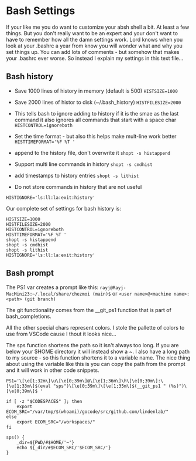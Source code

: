 # Bash Settings

If your like me you do want to customize your absh shell a bit.  At least
a few things.  But you don't really want to be an expert and your don't
want to have to remember how all the damn settings work.  Lord knows when
you look at your .bashrc a year from know you will wonder what and why
you set things up.  You can add lots of comments - but somehow that makes
your .bashrc ever worse.  So instead I explain my settings in this text
file...


## Bash history

- Save 1000 lines of history in memory (default is 500) 
`HISTSIZE=1000`
- Save 2000 lines of histor to disk (~/.bash_history) 
`HISTFILESIZE=2000`

- This tells bash to ignore adding to history if it is the smae as the last command it also ignores all commands that start with a space char
`HISTCONTROL=ignoreboth`

-  Set the time format - but also this helps make mult-line work better
`HISTTIMEFORMAT='%F %T '`

- append to the history file, don't overwrite it
`shopt -s histappend`

- Support multi line commands in history
`shopt -s cmdhist`
- add timestamps to history entries
`shopt -s lithist`

- Do not store commands in history that are not useful
```
HISTIGNORE='ls:ll:la:exit:history'
```

Our complete set of settings for bash history is:
```
HISTSIZE=1000
HISTFILESIZE=2000
HISTCONTROL=ignoreboth
HISTTIMEFORMAT='%F %T '
shopt -s histappend
shopt -s cmdhist
shopt -s lithist
HISTIGNORE='ls:ll:la:exit:history'
```

## Bash prompt
The PS1 var creates a prompt like this:
`rayj@Rayj-MacMini23:~/.local/share/chezmoi (main)$`
or 
`<user name>@<machine name>:<path> (git branch)`

The git functionality comes from the __git_ps1 function that is
part of bash_completions.

All the other special chars represent colors.  I stole the pallette of 
colors to use from VSCode cause I thout it looks nice...

The sps function shortens the path so it isn't always too long.  If you are
below your $HOME directory it will instead show a ~.  I also have a long
path to my source - so this function shortens it to a variable name.  The
nice thing about using the variable like this is you can copy the path from
the prompt and it will work in other code snippets.

```
PS1='\[\e[1;32m\]\u\[\e[0;39m\]@\[\e[1;36m\]\h\[\e[0;39m\]:\[\e[1;33m\]$(eval "sps")\[\e[0;39m\]\[\e[1;35m\]$(__git_ps1 " (%s)")\[\e[0;39m\]$ '

if [ -z "$CODESPACES" ]; then
    export ECOM_SRC="/var/tmp/$(whoami)/gocode/src/github.com/lindenlab/"
else
    export ECOM_SRC="/workspaces/"
fi

sps() {
    _dir=${PWD/#$HOME/'~'}
    echo ${_dir/#$ECOM_SRC/'$ECOM_SRC/'}
}
```
